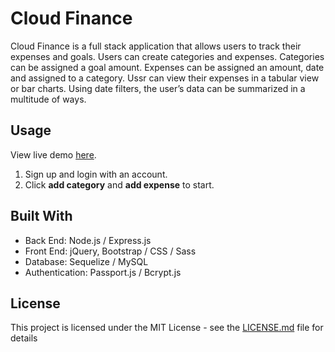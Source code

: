 # Cloud Finance

Cloud Finance is a full stack application that allows users to track their expenses and goals. Users can create categories and expenses. Categories can be assigned a goal amount. Expenses can be assigned an amount, date and assigned to a category. Ussr can view their expenses in a tabular view or bar charts. Using date filters, the user’s data can be summarized in a multitude of ways.

## Usage

View live demo [here](https://doanja-finance.herokuapp.com/).

1. Sign up and login with an account.
2. Click **add category** and **add expense** to start.

## Built With

- Back End: Node.js / Express.js
- Front End: jQuery, Bootstrap / CSS / Sass
- Database: Sequelize / MySQL
- Authentication: Passport.js / Bcrypt.js

## License

This project is licensed under the MIT License - see the [LICENSE.md](https://github.com/doanja/Cloud-Finance/blob/master/LICENSE) file for details
